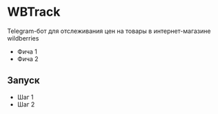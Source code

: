 # WBTrack

Telegram-бот для отслеживания цен на товары в интернет-магазине wildberries 

* Фича 1
* Фича 2

## Запуск

* Шаг 1
* Шаг 2
